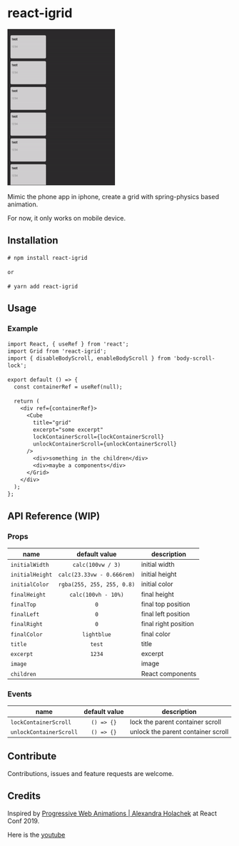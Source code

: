 # react-igrid

<!--- These are examples. See https://shields.io for others or to customize this set of shields. You might want to include dependencies, project status and licence info here --->

<img src="./demos/grid.gif" height="350px"/>

Mimic the phone app in iphone, create a grid with spring-physics based animation.

For now, it only works on mobile device.

## Installation

```
# npm install react-igrid

or

# yarn add react-igrid
```

## Usage

### Example

```
import React, { useRef } from 'react';
import Grid from 'react-igrid';
import { disableBodyScroll, enableBodyScroll } from 'body-scroll-lock';

export default () => {
  const containerRef = useRef(null);

  return (
    <div ref={containerRef}>
      <Cube
        title="grid"
        excerpt="some excerpt"
        lockContainerScroll={lockContainerScroll}
        unlockContainerScroll={unlockContainerScroll}
      />
        <div>something in the children</div>
        <div>maybe a components</div>
      </Grid>
    </div>
  );
};

```

## API Reference (WIP)

### Props

| name            |       default value        | description          |
| --------------- | :------------------------: | -------------------- |
| `initialWidth`  |     `calc(100vw / 3)`      | initial width        |
| `initialHeight` | `calc(23.33vw - 0.666rem)` | initial height       |
| `initialColor`  | `rgba(255, 255, 255, 0.8)` | initial color        |
| `finalHeight`   |    `calc(100vh - 10%)`     | final height         |
| `finalTop`      |            `0`             | final top position   |
| `finalLeft`     |            `0`             | final left position  |
| `finalRight`    |            `0`             | final right position |
| `finalColor`    |        `lightblue`         | final color          |
| `title`         |           `test`           | title                |
| `excerpt`       |           `1234`           | excerpt              |
| `image`         |                            | image                |
| `children`      |                            | React components     |

### Events

| name                    | default value | description                        |
| ----------------------- | :-----------: | ---------------------------------- |
| `lockContainerScroll`   |  `() => {}`   | lock the parent container scroll   |
| `unlockContainerScroll` |  `() => {}`   | unlock the parent container scroll |

## Contribute

Contributions, issues and feature requests are welcome.

## Credits

Inspired by [Progressive Web Animations | Alexandra Holachek](https://github.com/aholachek/mobile-first-animation) at React Conf 2019.

Here is the [youtube](https://www.youtube.com/watch?v=laPsceJ4tTY)
